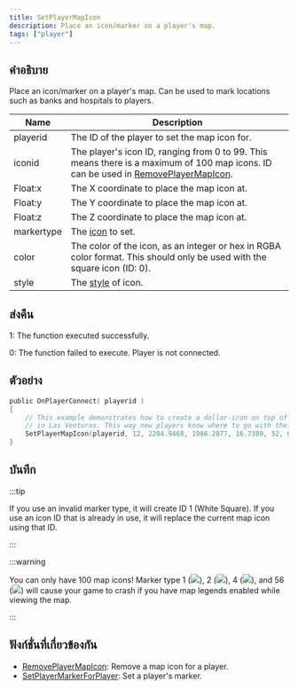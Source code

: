 ```yaml
---
title: SetPlayerMapIcon
description: Place an icon/marker on a player's map.
tags: ["player"]
---
```


## คำอธิบาย

Place an icon/marker on a player's map. Can be used to mark locations such as banks and hospitals to players.

| Name       | Description                                                                                                                                                                         |
| ---------- | ----------------------------------------------------------------------------------------------------------------------------------------------------------------------------------- |
| playerid   | The ID of the player to set the map icon for.                                                                                                                                       |
| iconid     | The player's icon ID, ranging from 0 to 99. This means there is a maximum of 100 map icons. ID can be used in [RemovePlayerMapIcon](/docs/scripting/functions/RemovePlayerMapIcon). |
| Float:x    | The X coordinate to place the map icon at.                                                                                                                                          |
| Float:y    | The Y coordinate to place the map icon at.                                                                                                                                          |
| Float:z    | The Z coordinate to place the map icon at.                                                                                                                                          |
| markertype | The [icon](/docs/scripting/resources/mapicons) to set.                                                                                                                              |
| color      | The color of the icon, as an integer or hex in RGBA color format. This should only be used with the square icon (ID: 0).                                                            |
| style      | The [style](/docs/scripting/resources/mapiconstyles) of icon.                                                                                                                       |

## ส่งคืน

1: The function executed successfully.

0: The function failed to execute. Player is not connected.

## ตัวอย่าง

```c
public OnPlayerConnect( playerid )
{
    // This example demonstrates how to create a dollar-icon on top of a 24/7 located
    // in Las Venturas. This way new players know where to go with their money!
    SetPlayerMapIcon(playerid, 12, 2204.9468, 1986.2877, 16.7380, 52, 0, MAPICON_LOCAL);
}
```

## บันทึก

:::tip

If you use an invalid marker type, it will create ID 1 (White Square). If you use an icon ID that is already in use, it will replace the current map icon using that ID.

:::

:::warning

You can only have 100 map icons! Marker type 1 (![](https://assets.open.mp/assets/images/mapIcons/icon1.gif)), 2 (![](https://assets.open.mp/assets/images/mapIcons/icon2.gif)), 4 (![](https://assets.open.mp/assets/images/mapIcons/icon4.gif)), and 56 (![](https://assets.open.mp/assets/images/mapIcons/icon56.gif)) will cause your game to crash if you have map legends enabled while viewing the map.

:::

## ฟังก์ชั่นที่เกี่ยวข้องกัน

- [RemovePlayerMapIcon](/docs/scripting/functions/RemovePlayerMapIcon): Remove a map icon for a player.
- [SetPlayerMarkerForPlayer](/docs/scripting/functions/SetPlayerMarkerForPlayer): Set a player's marker.
